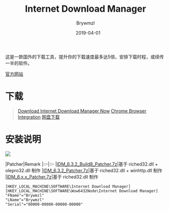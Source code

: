 ﻿---
layout:     post
title:      Internet Download Manager
date:     2019-04-01
author:     Brywmzl
tags: [IDM,Internet Download Manager]
categories: [下载工具]
---
这是一款国外的下载工具，提升你的下载速度最多达5倍，安排下载时程，或续传一半的软件。

<!--more-->

[官方网站](http://www.internetdownloadmanager.com)

# 下载
>[Download Internet Download Manager Now](http://www.internetdownloadmanager.com/download.html)
>[Chrome Browser Integration](http://www.internetdownloadmanager.com/register/new_faq/chrome_extension.html)
>[网盘下载](https://pan.baidu.com/s/1nvxJuyd)

# 安装说明
![](/img/IDM/patch.png)

|Patcher|Remark
|::-|::-
|[IDM_6.3.2_Build8_Patcher.7z](https://www.lanzous.com/i3o1yjg)|基于 riched32.dll + olepro32.dll 制作
|[IDM_6.3.2_Patcher.7z](https://www.lanzous.com/i3a80bc)|基于 riched32.dll + winhttp.dll 制作
|[IDM_6.x.x_Patcher.7z](https://www.lanzous.com/i3a800b)|基于 riched32.dll 制作

```
[HKEY_LOCAL_MACHINE\SOFTWARE\Internet Download Manager]
[HKEY_LOCAL_MACHINE\SOFTWARE\Wow6432Node\Internet Download Manager]
"FName"="Brywmzl"
"LName"="Brywmzl"
"Serial"="00000-00000-00000-00000"
```
